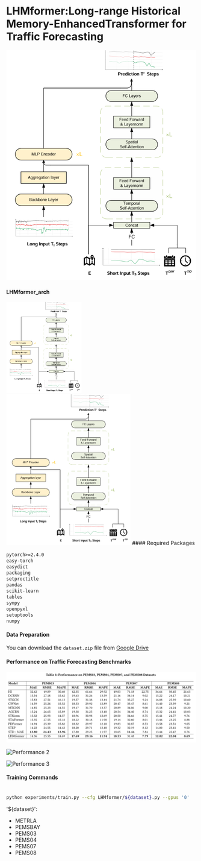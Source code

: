 # LHMformer:Long-range Historical Memory-EnhancedTransformer for Traffic Forecasting
![LHMformer_arch](figures/LHMformer_arch.png)
<h4>LHMformer_arch</h4>

<img src="figures/LHMformer_arch.png" width="200"/>
<img src="figures/LHMformer_arch.png" height="400"/>
#### Required Packages

```
pytorch>=2.4.0
easy-torch
easydict
packaging
setproctitle
pandas
scikit-learn
tables
sympy
openpyxl
setuptools
numpy
```

#### Data Preparation

You can download the `dataset.zip` file from [Google Drive](https://drive.google.com/file/d/19c8YJDuRIQEsgPWSP_UcIVF_Vqq0fRFV/view?usp=drive_link)

#### Performance on Traffic Forecasting Benchmarks

![Performance 1](figures/Performance.png)

![Performance 2](figures/Performance(2).png)

![Performance 3](figures/Performance(3).png)

#### Training Commands

```bash

python experiments/train.py --cfg LHMformer/${dataset}.py --gpus '0'


```

'${dataset}':
- METRLA
- PEMSBAY
- PEMS03
- PEMS04
- PEMS07
- PEMS08


